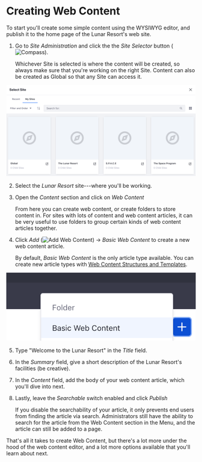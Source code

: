 # Creating Web Content [](id=creating-web-content)

To start you'll create some simple content using the WYSIWYG editor, and 
publish it to the home page of the Lunar Resort's web site. 

1.  Go to *Site Administration* and click the the *Site Selector* button
    (![Compass](../../../../images/icon-compass.png)).
    
    Whichever Site is selected is where the content will be created, so always
    make sure that you're working on the right Site. Content can also be created as Global so that any Site can access it.

![Figure 1: You can choose where to create content by navigating to the Site Administration menu and selecting your site and page scope.](../../../../images/site-page-scopes.png)
    
2.  Select the *Lunar Resort* site---where you'll be working.

3.  Open the *Content* section and click on *Web Content*

    From here you can create web content, or create folders to store content 
    in. For sites with lots of content and web content articles, it can be very 
    useful to use folders to group certain kinds of web content articles 
    together. 

4.  Click *Add* (![Add Web Content](../../../../images/icon-add.png)) &rarr; 
    *Basic Web Content* to create a new web content article.

    By default, *Basic Web Content* is the only article type available. You can
    create new article types with [Web Content Structures and Templates](/discover/portal/-/knowledge_base/7-1/designing-uniform-content).

![Figure 2: Click *Add* &rarr; *Basic Web Content* to create a new simple web content article. To create a new web content article based on an existing web content structure, click *Add* and then click on the name of the structure you'd like to use.](../../../../images/web-content-add-menu.png)

5.  Type "Welcome to the Lunar Resort" in the *Title* field.

6.  In the *Summary* field, give a short description of the Lunar Resort's facilities (be creative).

7.  In the *Content* field, add the body of your web content article, which
    you'll dive into next.

8.  Lastly, leave the *Searchable* switch enabled and click *Publish* 

    If you disable the searchability of your article, it only prevents end users
    from finding the article via search. Administrators still have the ability 
    to search for the article from the Web Content section in the Menu, and the 
    article can still be added to a page.

That's all it takes to create Web Content, but there's a lot more under the 
hood of the web content editor, and a lot more options available that you'll
learn about next.

